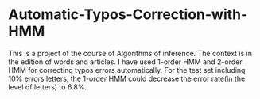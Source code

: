 # Automatic-Typos-Correction-with-HMM
This is a project of the course of Algorithms of inference. The context is in the edition of words and articles. I have used 1-order HMM
and 2-order HMM for correcting typos errors automatically. For the test set including 10% errors letters, the 1-order HMM could decrease 
the error rate(in the level of letters) to 6.8%.
